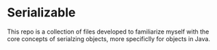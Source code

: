 # Serializable
This repo is a collection of files developed to familiarize myself with 
the core concepts of serialzing objects, more specificlly for objects in 
Java.
